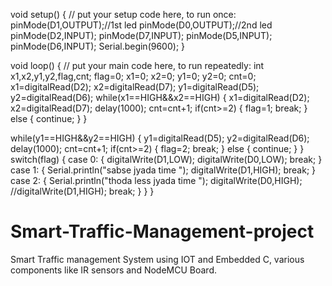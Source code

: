 


void setup() {
  // put your setup code here, to run once:
pinMode(D1,OUTPUT);//1st led
pinMode(D0,OUTPUT);//2nd led
pinMode(D2,INPUT);
pinMode(D7,INPUT);
pinMode(D5,INPUT);
pinMode(D6,INPUT);
Serial.begin(9600);
}

void loop() {
  // put your main code here, to run repeatedly:
int x1,x2,y1,y2,flag,cnt;
flag=0;
x1=0;
x2=0;
y1=0;
y2=0;
cnt=0;
x1=digitalRead(D2);
x2=digitalRead(D7);
y1=digitalRead(D5);
y2=digitalRead(D6);
while(x1==HIGH&&x2==HIGH)
  {
    x1=digitalRead(D2);
    x2=digitalRead(D7);
    delay(1000);
    cnt=cnt+1;
    if(cnt>=2)
    {
      flag=1;
      break;
    }
    else
    {
      continue;
    }
  }

while(y1==HIGH&&y2==HIGH)
  {
    y1=digitalRead(D5);
    y2=digitalRead(D6);
    delay(1000);
    cnt=cnt+1;
    if(cnt>=2)
    {
      flag=2;
      break;
    }
    else
    {
      continue;
    }
  }
switch(flag)
{
  case 0: {
           digitalWrite(D1,LOW);
           digitalWrite(D0,LOW);
           break;
          }
  case 1: {
          Serial.println("sabse jyada time ");
          digitalWrite(D1,HIGH);
          break;
          }
  case 2: {
          Serial.println("thoda less jyada time ");
          digitalWrite(D0,HIGH);
          //digitalWrite(D1,HIGH);
          break;
          }
}
}


# Smart-Traffic-Management-project
Smart Traffic management System using IOT and Embedded C, various components like IR sensors and NodeMCU Board.

